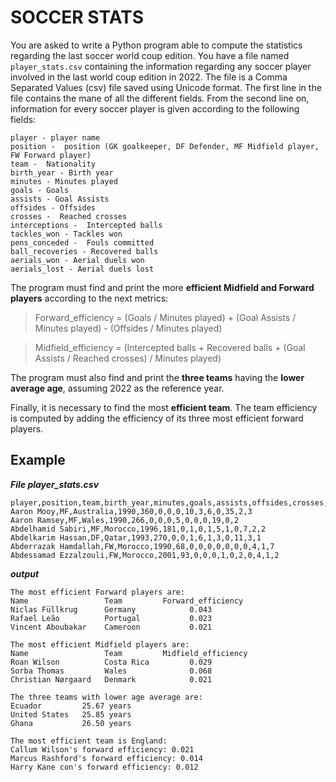 # SOCCER STATS

You are asked to write a Python program able to compute the statistics regarding the last soccer world coup edition. You have a file named `player_stats.csv` containing the information regarding any soccer player involved in the last world coup edition in 2022. The file is a Comma Separated Values (csv) file saved using Unicode format. The first line in the file contains the mane of all the different fields. From the second line on, information for every soccer player is given according to the following fields:

```
player - player name
position -  position (GK goalkeeper, DF Defender, MF Midfield player, FW Forward player)
team -  Nationality
birth_year - Birth year
minutes - Minutes played
goals - Goals 
assists - Goal Assists 
offsides - Offsides 
crosses -  Reached crosses
interceptions -  Intercepted balls
tackles_won - Tackles won
pens_conceded -  Fouls committed
ball_recoveries - Recovered balls
aerials_won - Aerial duels won
aerials_lost - Aerial duels lost
```

The program must find and print the more **efficient Midfield and Forward players** according to the next metrics:

>Forward_efficiency = (Goals / Minutes played) + (Goal Assists / Minutes played) - (Offsides / Minutes played)

>Midfield_efficiency = (Intercepted balls + Recovered balls + (Goal Assists  / Reached crosses) / Minutes played)

The program must also find and print the **three teams** having the **lower average age**, assuming 2022 as the reference year.

Finally, it is necessary to find the most **efficient team**. The team efficiency is computed by adding the efficiency of its three most efficient forward players.

## Example

***File player_stats.csv***

```
player,position,team,birth_year,minutes,goals,assists,offsides,crosses,interceptions,tackles_won,pens_conceded,ball_recoveries,aerials_won,aerials_lost
Aaron Mooy,MF,Australia,1990,360,0,0,0,10,3,6,0,35,2,3
Aaron Ramsey,MF,Wales,1990,266,0,0,0,5,0,0,0,19,0,2
Abdelhamid Sabiri,MF,Morocco,1996,181,0,1,0,1,5,1,0,7,2,2
Abdelkarim Hassan,DF,Qatar,1993,270,0,0,1,6,1,3,0,11,3,1
Abderrazak Hamdallah,FW,Morocco,1990,68,0,0,0,0,0,0,0,4,1,7
Abdessamad Ezzalzouli,FW,Morocco,2001,93,0,0,0,1,0,2,0,4,1,2
```

***output***

```
The most efficient Forward players are:
Name                 Team         Forward_efficiency
Niclas Füllkrug      Germany            0.043
Rafael Leão          Portugal           0.023
Vincent Aboubakar    Cameroon           0.021

The most efficient Midfield players are:
Name                 Team         Midfield_efficiency
Roan Wilson          Costa Rica         0.029
Sorba Thomas         Wales              0.068
Christian Nørgaard   Denmark            0.021

The three teams with lower age average are:
Ecuador         25.67 years
United States   25.85 years 
Ghana           26.50 years

The most efficient team is England:
Callum Wilson's forward efficiency: 0.021
Marcus Rashford's forward efficiency: 0.014
Harry Kane con's forward efficiency: 0.012
```
